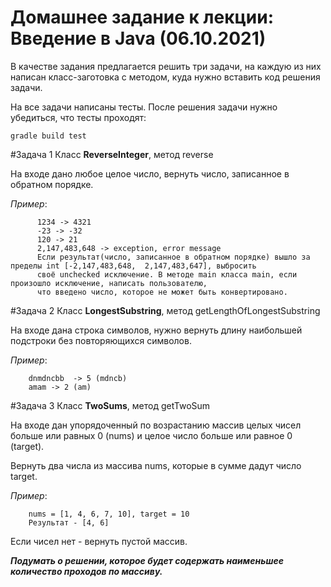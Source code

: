 # Домашнее задание к лекции: Введение в Java (06.10.2021)

В качестве задания предлагается решить три задачи, 
на каждую из них написан класс-заготовка с методом, куда нужно
вставить код решения задачи.
  
На все задачи написаны тесты.
После решения задачи нужно убедиться, что тесты проходят:

`gradle build test`

#Задача 1 
Класс **ReverseInteger**, метод reverse

На входе дано любое целое число, вернуть число, записанное в обратном порядке. 

*Пример*: 

          1234 -> 4321
          -23 -> -32
          120 -> 21
          2,147,483,648 -> exception, error message
          Если результат(число, записанное в обратном порядке) вышло за пределы int [-2,147,483,648,  2,147,483,647], выбросить
          своё unchecked исключение. В методе main класса main, если произошло исключение, написать пользователю,
          что введено число, которое не может быть конвертировано.
               
#Задача 2 
Класс **LongestSubstring**, метод getLengthOfLongestSubstring

На входе дана строка символов, нужно вернуть длину наибольшей подстроки без повторяющихся символов.

*Пример*:
 
        dnmdncbb  -> 5 (mdncb)
        amam -> 2 (am)

#Задача 3 
Класс **TwoSums**, метод getTwoSum

На входе дан упорядоченный по возрастанию массив целых чисел больше или равных 0 (nums) 
и  целое число больше или равное 0 (target).

Вернуть два числа из массива nums, которые в сумме дадут число target.

*Пример*:
 
        nums = [1, 4, 6, 7, 10], target = 10
        Результат - [4, 6]

Если чисел нет - вернуть пустой массив.

_**Подумать о решении, которое будет содержать наименьшее количество проходов по массиву.**_
      

